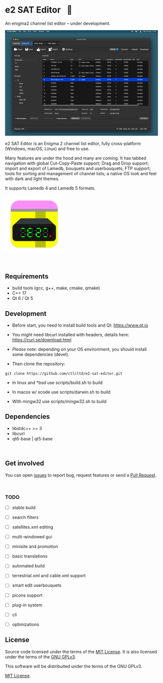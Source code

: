 # e2 SAT Editor   📡

An enigma2 channel list editor – under development.

[![A screenshot of e2 SAT Editor](res/screenshot.jpg "Screenshot")](res/screenshot.png?raw=true)

e2 SAT Editor is an Enigma 2 channel list editor, fully cross-platform (Windows, macOS, Linux) and free to use.

Many features are under the hood and many are coming. It has tabbed navigation with global Cut-Copy-Paste support; Drag and Drop support; import and export of Lamedb, bouquets and userbouquets; FTP support; tools for sorting and management of channel lists; a native OS look and feel with dark and light themes.

It supports Lamedb 4 and Lamedb 5 formats.

<img src="res/e2-sat-editor.png" width="192" height="192" alt="e2 SAT Editor icon" title="Icon">

 
## Requirements

* build tools (gcc, g++, make, cmake, qmake)
* C++ 17
* Qt 6 / Qt 5


## Development

- Before start, you need to install build tools and Qt: https://www.qt.io

- You might need libcurl installed with headers, details here: https://curl.se/download.html

- *Please note:* depending on your OS environment, you should install some dependencies (devel).

- Then clone the repository:

```git clone https://github.com/ctlcltd/e2-sat-editor.git```

- In linux and \*bsd use scripts/build.sh to build

- In macos w/ xcode use scripts/darwin.sh to build

- With mingw32 use scripts/mingw32.sh to build


## Dependencies

* libstdc++ >= 3
* libcurl
* qt6-base | qt5-base

 
## Get involved

You can open [issues](https://github.com/ctlcltd/e2-sat-editor/issues) to report bug, request features or send a [Pull Request](https://github.com/ctlcltd/e2-sat-editor/pulls).

 
### TODO

- [ ] stable build
- [ ] search filters
- [ ] satellites.xml editing
- [ ] multi-windowed gui
- [ ] minisite and promotion
- [ ] basic translations
- [ ] automated build
- [ ] terrestrial.xml and cable.xml support
- [ ] smart edit userbouquets
- [ ] picons support
- [ ] plug-in system
- [ ] cli
- [ ] optimizations


## License

Source code licensed under the terms of the [MIT License](LICENSE). It is also licensed under the terms of the [GNU GPLv3](src/COPYING).

This software will be distribuited under the terms of the GNU GPLv3.

[MIT License](LICENSE).
